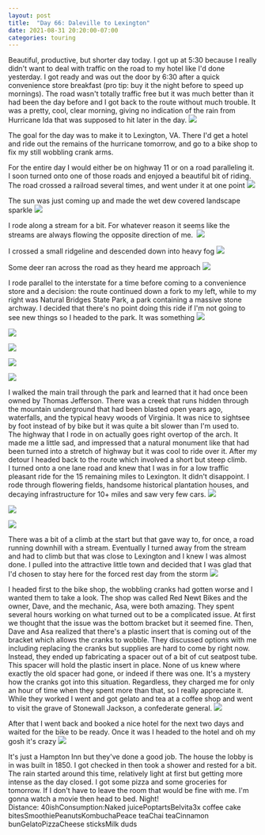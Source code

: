 ```yaml
---
layout: post
title:  "Day 66: Daleville to Lexington"
date: 2021-08-31 20:20:00-07:00
categories: touring
---
```

Beautiful, productive, but shorter day today. I got up at 5:30 because I really didn't want to deal with traffic on the road to my hotel like I'd done yesterday. I got ready and was out the door by 6:30 after a quick convenience store breakfast (pro tip: buy it the night before to speed up mornings). The road wasn't totally traffic free but it was much better than it had been the day before and I got back to the route without much trouble. It was a pretty, cool, clear morning, giving no indication of the rain from Hurricane Ida that was supposed to hit later in the day.
[![](/assets/1630466176138802-0.png)](/assets/1630466176138802-0.png)
  
The goal for the day was to make it to Lexington, VA. There I'd get a hotel and ride out the remains of the hurricane tomorrow, and go to a bike shop to fix my still wobbling crank arms.   
  
For the entire day I would either be on highway 11 or on a road paralleling it. I soon turned onto one of those roads and enjoyed a beautiful bit of riding. The road crossed a railroad several times, and went under it at one point
[![](/assets/1630466171561385-1.png)](/assets/1630466171561385-1.png)
  
The sun was just coming up and made the wet dew covered landscape sparkle
[![](/assets/1630466167673973-2.png)](/assets/1630466167673973-2.png)
  
I rode along a stream for a bit. For whatever reason it seems like the streams are always flowing the opposite direction of me. 
[![](/assets/1630466163165389-3.png)](/assets/1630466163165389-3.png)
  
I crossed a small ridgeline and descended down into heavy fog
[![](/assets/1630466159470084-4.png)](/assets/1630466159470084-4.png)
  
Some deer ran across the road as they heard me approach
[![](/assets/1630466156025324-5.png)](/assets/1630466156025324-5.png)
  
I rode parallel to the interstate for a time before coming to a convenience store and a decision: the route continued down a fork to my left, while to my right was Natural Bridges State Park, a park containing a massive stone archway. I decided that there's no point doing this ride if I'm not going to see new things so I headed to the park. It was something
[![](/assets/1630466149527987-6.png)](/assets/1630466149527987-6.png)

[![](/assets/1630466144215228-7.png)](/assets/1630466144215228-7.png)

[![](/assets/1630466138250654-8.png)](/assets/1630466138250654-8.png)

[![](/assets/1630466355142520-0.png)](/assets/1630466355142520-0.png)

[![](/assets/1630466349433751-1.png)](/assets/1630466349433751-1.png)
  
I walked the main trail through the park and learned that it had once been owned by Thomas Jefferson. There was a creek that runs hidden through the mountain underground that had been blasted open years ago, waterfalls, and the typical heavy woods of Virginia. It was nice to sightsee by foot instead of by bike but it was quite a bit slower than I'm used to.  
The highway that I rode in on actually goes right overtop of the arch. It made me a little sad, and impressed that a natural monument like that had been turned into a stretch of highway but it was cool to ride over it. After my detour I headed back to the route which involved a short but steep climb.  
I turned onto a one lane road and knew that I was in for a low traffic pleasant ride for the 15 remaining miles to Lexington. It didn't disappoint. I rode through flowering fields, handsome historical plantation houses, and decaying infrastructure for 10+ miles and saw very few cars.
[![](/assets/1630466344846379-2.png)](/assets/1630466344846379-2.png)

[![](/assets/1630466340287413-3.png)](/assets/1630466340287413-3.png)

[![](/assets/1630466334686728-4.png)](/assets/1630466334686728-4.png)
  
There was a bit of a climb at the start but that gave way to, for once, a road running downhill with a stream. Eventually I turned away from the stream and had to climb but that was close to Lexington and I knew I was almost done. I pulled into the attractive little town and decided that I was glad that I'd chosen to stay here for the forced rest day from the storm
[![](/assets/1630466328984925-5.png)](/assets/1630466328984925-5.png)
  
I headed first to the bike shop, the wobbling cranks had gotten worse and I wanted them to take a look. The shop was called Red Newt Bikes and the owner, Dave, and the mechanic, Asa, were both amazing. They spent several hours working on what turned out to be a complicated issue. At first we thought that the issue was the bottom bracket but it seemed fine. Then, Dave and Asa realized that there's a plastic insert that is coming out of the bracket which allows the cranks to wobble. They discussed options with me including replacing the cranks but supplies are hard to come by right now. Instead, they ended up fabricating a spacer out of a bit of cut seatpost tube. This spacer will hold the plastic insert in place. None of us knew where exactly the old spacer had gone, or indeed if there was one. It's a mystery how the cranks got into this situation. Regardless, they charged me for only an hour of time when they spent more than that, so I really appreciate it.   
While they worked I went and got gelato and tea at a coffee shop and went to visit the grave of Stonewall Jackson, a confederate general.
[![](/assets/1630466428546625-0.png)](/assets/1630466428546625-0.png)
  
After that I went back and booked a nice hotel for the next two days and waited for the bike to be ready. Once it was I headed to the hotel and oh my gosh it's crazy
[![](/assets/1630466424942472-1.png)](/assets/1630466424942472-1.png)
  
It's just a Hampton Inn but they've done a good job. The house the lobby is in was built in 1850. I got checked in then took a shower and rested for a bit. The rain started around this time, relatively light at first but getting more intense as the day closed. I got some pizza and some groceries for tomorrow. If I don't have to leave the room that would be fine with me. I'm gonna watch a movie then head to bed. Night!  
Distance: 40ishConsumption:Naked juicePoptartsBelvita3x coffee cake bitesSmoothiePeanutsKombuchaPeace teaChai teaCinnamon bunGelatoPizzaCheese sticksMilk duds
